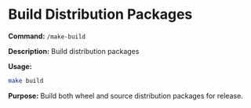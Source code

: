# Build Distribution Packages

**Command:** `/make-build`

**Description:** Build distribution packages

**Usage:**
```bash
make build
```

**Purpose:** Build both wheel and source distribution packages for release.